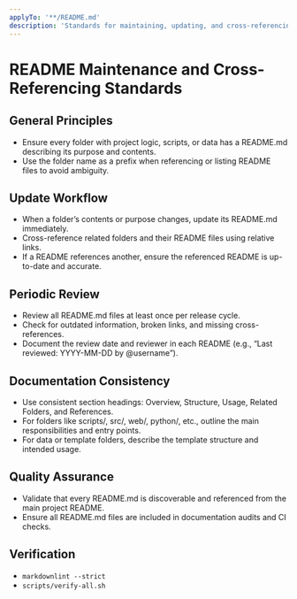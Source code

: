 ```yaml
---
applyTo: '**/README.md'
description: 'Standards for maintaining, updating, and cross-referencing README files in all project folders.'
---
```


# README Maintenance and Cross-Referencing Standards

## General Principles

- Ensure every folder with project logic, scripts, or data has a README.md describing its purpose and contents.
- Use the folder name as a prefix when referencing or listing README files to avoid ambiguity.

## Update Workflow

- When a folder’s contents or purpose changes, update its README.md immediately.
- Cross-reference related folders and their README files using relative links.
- If a README references another, ensure the referenced README is up-to-date and accurate.

## Periodic Review

- Review all README.md files at least once per release cycle.
- Check for outdated information, broken links, and missing cross-references.
- Document the review date and reviewer in each README (e.g., “Last reviewed: YYYY-MM-DD by @username”).

## Documentation Consistency

- Use consistent section headings: Overview, Structure, Usage, Related Folders, and References.
- For folders like scripts/, src/, web/, python/, etc., outline the main responsibilities and entry points.
- For data or template folders, describe the template structure and intended usage.

## Quality Assurance

- Validate that every README.md is discoverable and referenced from the main project README.
- Ensure all README.md files are included in documentation audits and CI checks.

## Verification

- `markdownlint --strict`
- `scripts/verify-all.sh`
